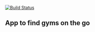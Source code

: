 [![Build Status](https://travis-ci.org/kpjackson90/nomad-gym.svg?branch=master)](https://travis-ci.org/kpjackson90/nomad-gym)

## App to find gyms on the go
